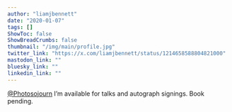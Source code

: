 ```yaml
---
author: "liamjbennett"
date: "2020-01-07"
tags: []
ShowToc: false
ShowBreadCrumbs: false
thumbnail: "/img/main/profile.jpg"
twitter_link: "https://x.com/liamjbennett/status/1214658588804821000"
mastodon_link: ""
bluesky_link: ""
linkedin_link: ""
---
```


[@Photosojourn](https://x.com/Photosojourn) I’m available for talks and autograph signings. Book pending.

